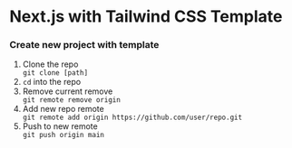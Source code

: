 # Next.js with Tailwind CSS Template

### Create new project with template
<ol>
  <li>Clone the repo</li>
  <code>git clone [path]</code>
  <li><code>cd</code> into the repo</li>
  <li>Remove current remove</li>
    <code>git remote remove origin</code>
  <li>Add new repo remote</li>
  <code>git remote add origin https://github.com/user/repo.git</code>
  <li>Push to new remote</li>
  <code>git push origin main</code>
</ol>
